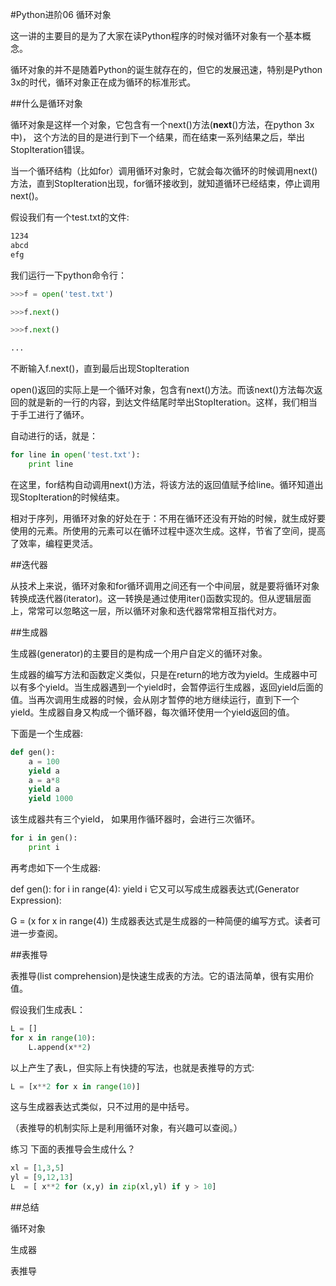 #Python进阶06 循环对象



 

这一讲的主要目的是为了大家在读Python程序的时候对循环对象有一个基本概念。

循环对象的并不是随着Python的诞生就存在的，但它的发展迅速，特别是Python 3x的时代，循环对象正在成为循环的标准形式。

 

##什么是循环对象

循环对象是这样一个对象，它包含有一个next()方法(__next__()方法，在python 3x中)， 这个方法的目的是进行到下一个结果，而在结束一系列结果之后，举出StopIteration错误。

当一个循环结构（比如for）调用循环对象时，它就会每次循环的时候调用next()方法，直到StopIteration出现，for循环接收到，就知道循环已经结束，停止调用next()。

假设我们有一个test.txt的文件:
```bash
1234
abcd
efg
```
我们运行一下python命令行：
```python
>>>f = open('test.txt')

>>>f.next()

>>>f.next()

...
```

不断输入f.next()，直到最后出现StopIteration

open()返回的实际上是一个循环对象，包含有next()方法。而该next()方法每次返回的就是新的一行的内容，到达文件结尾时举出StopIteration。这样，我们相当于手工进行了循环。

自动进行的话，就是：
```python
for line in open('test.txt'):
    print line
```
在这里，for结构自动调用next()方法，将该方法的返回值赋予给line。循环知道出现StopIteration的时候结束。

 

相对于序列，用循环对象的好处在于：不用在循环还没有开始的时候，就生成好要使用的元素。所使用的元素可以在循环过程中逐次生成。这样，节省了空间，提高了效率，编程更灵活。

 

##迭代器

从技术上来说，循环对象和for循环调用之间还有一个中间层，就是要将循环对象转换成迭代器(iterator)。这一转换是通过使用iter()函数实现的。但从逻辑层面上，常常可以忽略这一层，所以循环对象和迭代器常常相互指代对方。

 

##生成器

生成器(generator)的主要目的是构成一个用户自定义的循环对象。

生成器的编写方法和函数定义类似，只是在return的地方改为yield。生成器中可以有多个yield。当生成器遇到一个yield时，会暂停运行生成器，返回yield后面的值。当再次调用生成器的时候，会从刚才暂停的地方继续运行，直到下一个yield。生成器自身又构成一个循环器，每次循环使用一个yield返回的值。

 

下面是一个生成器:
```python
def gen():
    a = 100
    yield a
    a = a*8
    yield a
    yield 1000
```    
该生成器共有三个yield， 如果用作循环器时，会进行三次循环。
```python
for i in gen():
    print i
``` 

再考虑如下一个生成器:

def gen():
    for i in range(4):
        yield i
它又可以写成生成器表达式(Generator Expression):

G = (x for x in range(4))
生成器表达式是生成器的一种简便的编写方式。读者可进一步查阅。

 

##表推导

表推导(list comprehension)是快速生成表的方法。它的语法简单，很有实用价值。

 

假设我们生成表L：
```python
L = []
for x in range(10):
    L.append(x**2)
```    
以上产生了表L，但实际上有快捷的写法，也就是表推导的方式:
```python
L = [x**2 for x in range(10)]
```
这与生成器表达式类似，只不过用的是中括号。

（表推导的机制实际上是利用循环对象，有兴趣可以查阅。）

 

练习 下面的表推导会生成什么？
```python
xl = [1,3,5]
yl = [9,12,13]
L  = [ x**2 for (x,y) in zip(xl,yl) if y > 10]
``` 

##总结

循环对象

生成器

表推导

 
